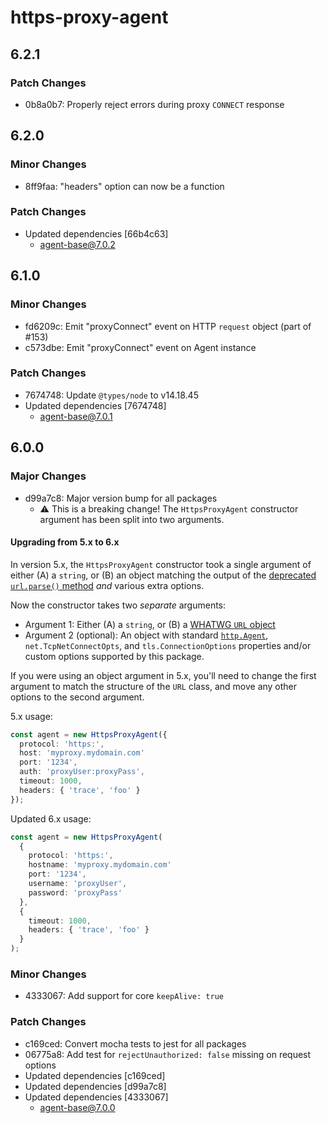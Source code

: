 # https-proxy-agent

## 6.2.1

### Patch Changes

- 0b8a0b7: Properly reject errors during proxy `CONNECT` response

## 6.2.0

### Minor Changes

- 8ff9faa: "headers" option can now be a function

### Patch Changes

- Updated dependencies [66b4c63]
  - agent-base@7.0.2

## 6.1.0

### Minor Changes

- fd6209c: Emit "proxyConnect" event on HTTP `request` object (part of #153)
- c573dbe: Emit "proxyConnect" event on Agent instance

### Patch Changes

- 7674748: Update `@types/node` to v14.18.45
- Updated dependencies [7674748]
  - agent-base@7.0.1

## 6.0.0

### Major Changes

- d99a7c8: Major version bump for all packages
  - ⚠️ This is a breaking change! The `HttpsProxyAgent` constructor argument has been split into two arguments.

#### Upgrading from 5.x to 6.x

In version 5.x, the `HttpsProxyAgent` constructor took a single argument of either (A) a `string`, or (B) an object matching the output of
the [deprecated `url.parse()` method](https://nodejs.org/docs/latest-v14.x/api/url.html#url_url_parse_urlstring_parsequerystring_slashesdenotehost)
_and_ various extra options.

Now the constructor takes two _separate_ arguments:

- Argument 1: Either (A) a `string`, or (B) a [WHATWG `URL` object](https://nodejs.org/docs/latest-v14.x/api/url.html#url_the_whatwg_url_api)
- Argument 2 (optional): An object with standard [`http.Agent`](https://nodejs.org/docs/latest-v14.x/api/url.html#url_the_whatwg_url_api),
  `net.TcpNetConnectOpts`, and `tls.ConnectionOptions` properties and/or custom options supported by this package.

If you were using an object argument in 5.x, you'll need to change the first argument to match the structure of the `URL` class, and move
any other options to the second argument.

5.x usage:

```ts
const agent = new HttpsProxyAgent({
  protocol: 'https:',
  host: 'myproxy.mydomain.com'
  port: '1234',
  auth: 'proxyUser:proxyPass',
  timeout: 1000,
  headers: { 'trace', 'foo' }
});
```

Updated 6.x usage:

```ts
const agent = new HttpsProxyAgent(
  {
    protocol: 'https:',
    hostname: 'myproxy.mydomain.com'
    port: '1234',
    username: 'proxyUser',
    password: 'proxyPass'
  },
  {
    timeout: 1000,
    headers: { 'trace', 'foo' }
  }
);
```

### Minor Changes

- 4333067: Add support for core `keepAlive: true`

### Patch Changes

- c169ced: Convert mocha tests to jest for all packages
- 06775a8: Add test for `rejectUnauthorized: false` missing on request options
- Updated dependencies [c169ced]
- Updated dependencies [d99a7c8]
- Updated dependencies [4333067]
  - agent-base@7.0.0
